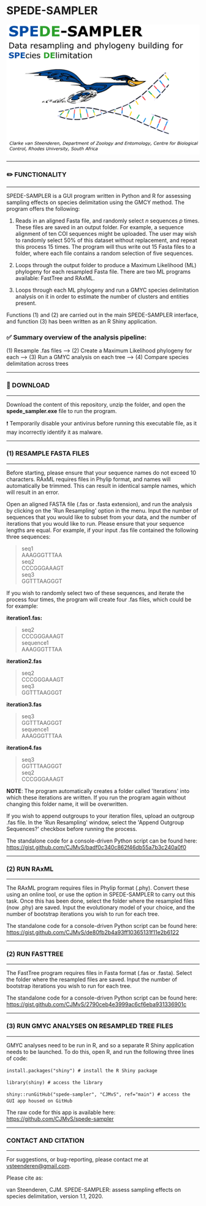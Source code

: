 # SPEDE-SAMPLER

![alt text](https://github.com/CJMvS/spede-sampler-py/blob/main/spede_sampler_R_logo2.png?raw=true)

---
### :pencil2: FUNCTIONALITY
---

SPEDE-SAMPLER is a GUI program written in Python and R for assessing sampling effects on species delimitation using the GMCY method. The program offers the following:

1. Reads in an aligned Fasta file, and randomly select *n* sequences *p* times. These files are saved in an output folder.
For example, a sequence alignment of ten COI sequences might be uploaded. The user may wish to randomly select 50% of this dataset without replacement, and repeat this process 15 times. The program will thus write out 15 Fasta files to a folder, where each file contains a random selection of five sequences.

2. Loops through the output folder to produce a Maximum Likelihood (ML) phylogeny for each resampled Fasta file. There are two ML programs available: FastTree and RAxML.

3. Loops through each ML phylogeny and run a GMYC species delimitation analysis on it in order to estimate the number of clusters and entities present.

Functions (1) and (2) are carried out in the main SPEDE-SAMPLER interface, and function (3) has been written as an R Shiny application.

### :white_check_mark: **Summary overview of the analysis pipeline:**

(1) Resample .fas files --> (2) Create a Maximum Likelihood phylogeny for each --> (3) Run a GMYC analysis on each tree --> (4) Compare species delimitation across trees

---
### :floppy_disk: DOWNLOAD
---

Download the content of this repository, unzip the folder, and open the **spede_sampler.exe** file to run the program.

:heavy_exclamation_mark: Temporarily disable your antivirus before running this executable file, as it may incorrectly identify it as malware.

---
### (1) RESAMPLE FASTA FILES
---

Before starting, please ensure that your sequence names do not exceed 10 characters. RAxML requires files in Phylip format, and names will automatically be trimmed. This can result in identical sample names, which will result in an error.

Open an aligned FASTA file (.fas or .fasta extension), and run the analysis by clicking on the 'Run Resampling' option in the menu. Input the number of sequences that you would like to subset from your data, and the number of iterations that you would like to run. Please ensure that your sequence lengths are equal. For example, if your input .fas file contained the following three sequences:

>seq1<br>
AAAGGGTTTAA<br>
>seq2<br>
CCCGGGAAAGT<br>
>seq3<br>
GGTTTAAGGGT<br>

If you wish to randomly select two of these sequences, and iterate the process four times, the program will create four .fas files, which could be for example:

**iteration1.fas:**

>seq2<br>
CCCGGGAAAGT<br>
>sequence1<br>
AAAGGGTTTAA<br>

**iteration2.fas**

>seq2<br>
CCCGGGAAAGT<br>
>seq3<br>
GGTTTAAGGGT<br>

**iteration3.fas**

>seq3<br>
GGTTTAAGGGT<br>
>sequence1<br>
AAAGGGTTTAA<br>

**iteration4.fas**

>seq3<br>
GGTTTAAGGGT<br>
>seq2<br>
CCCGGGAAAGT<br>

**NOTE**: 
The program automatically creates a folder called 'Iterations' into which these iterations are written. If you run the program again without changing this folder name, it will be overwritten.

If you wish to append outgroups to your iteration files, upload an outgroup .fas file. In the 'Run Resampling' window, select the 'Append Outgroup Sequences?' checkbox before running the process.

The standalone code for a console-driven Python script can be found here:
https://gist.github.com/CJMvS/badf0c340c862f46db55a7b3c240a0f0

---
### (2) RUN RAxML
---

The RAxML program requires files in Phylip format (.phy). Convert these using an online tool, or use the option in SPEDE-SAMPLER to carry out this task. Once this has been done, select the folder where the resampled files (now .phy) are saved. Input the evolutionary model of your choice, and the number of bootstrap iterations you wish to run for each tree.

The standalone code for a console-driven Python script can be found here:
https://gist.github.com/CJMvS/de80fb2b4a93ff10365131f11e2b6122

---
### (2) RUN FASTTREE
---

The FastTree program requires files in Fasta format (.fas or .fasta). Select the folder where the resampled files are saved. Input the number of bootstrap iterations you wish to run for each tree.

The standalone code for a console-driven Python script can be found here:
https://gist.github.com/CJMvS/2790ceb4e3999ac6cf6eba931336901c

---
### (3) RUN GMYC ANALYSES ON RESAMPLED TREE FILES
---

GMYC analyses need to be run in R, and so a separate R Shiny application needs to be launched. To do this, open R, and run the following three lines of code:

`install.packages("shiny") # install the R Shiny package`

`library(shiny) # access the library`

`shiny::runGitHub("spede-sampler", "CJMvS", ref="main") # access the GUI app housed on GitHub`

The raw code for this app is available here:
https://github.com/CJMvS/spede-sampler 

---
### CONTACT AND CITATION
--- 

For suggestions, or bug-reporting, please contact me at vsteenderen@gmail.com.

Please cite as:

van Steenderen, CJM. SPEDE-SAMPLER: assess sampling effects on species delimitation, version 1.1, 2020.
